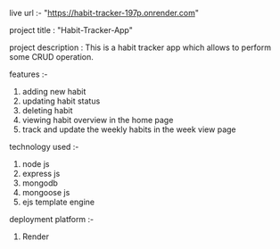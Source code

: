 live url :- "https://habit-tracker-197p.onrender.com"

project title : "Habit-Tracker-App"

project description : This is a habit tracker app which allows to perform some CRUD operation.

features :- 

1. adding new habit
2. updating habit status
3. deleting habit
4. viewing habit overview in the home page 
5. track and update the weekly habits in the week view page

technology used :-

1. node js
2. express js
3. mongodb
4. mongoose js
5. ejs template engine

deployment platform :-

1. Render
